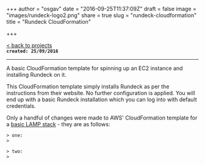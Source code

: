 +++
author = "osgav"
date = "2016-09-25T11:37:09Z"
draft = false
image = "images/rundeck-logo2.png"
share = true
slug = "rundeck-cloudformation"
title = "Rundeck CloudFormation"

+++

[< back to projects](/page/projects.html)<br />
**`created: 25/09/2016`**

---

A basic CloudFormation template for spinning up an EC2 instance and installing Rundeck on it. 

This CloudFormation template simply installs Rundeck as per the instructions from their website. No further configuration is applied. You will end up with a basic Rundeck installation which you can log into with default credentials.

Only a handful of changes were made to AWS' CloudFormation template for a [basic LAMP stack](https://s3-us-west-2.amazonaws.com/cloudformation-templates-us-west-2/LAMP_Single_Instance.template) - they are as follows:

```
> one: 
>

```

```
> two: 
>

```



